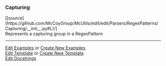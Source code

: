 ### <a id="McUtils.Parsers.RegexPatterns.Capturing">Capturing</a> 
<div class="docs-source-link" markdown="1">
[[source](https://github.com/McCoyGroup/McUtils/edit/edit/Parsers/RegexPatterns/Capturing/__init__.py#L)/]
</div>
Represents a capturing group in a RegexPattern



___

[Edit Examples](https://github.com/McCoyGroup/McUtils/edit/edit/ci/examples/McUtils/Parsers/RegexPatterns/Capturing.md) or 
[Create New Examples](https://github.com/McCoyGroup/McUtils/new/edit/?filename=ci/examples/McUtils/Parsers/RegexPatterns/Capturing.md) <br/>
[Edit Template](https://github.com/McCoyGroup/McUtils/edit/edit/ci/docs/McUtils/Parsers/RegexPatterns/Capturing.md) or 
[Create New Template](https://github.com/McCoyGroup/McUtils/new/edit/?filename=ci/docs/templates/McUtils/Parsers/RegexPatterns/Capturing.md) <br/>
[Edit Docstrings](https://github.com/McCoyGroup/McUtils/edit/edit/Parsers/RegexPatterns/Capturing/__init__.py#L?message=Update%20Docs)

